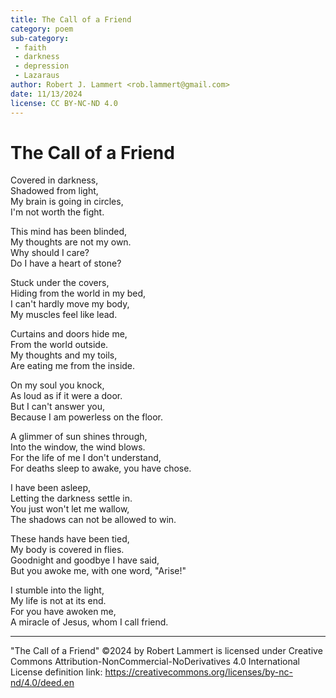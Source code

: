 ```yaml
---
title: The Call of a Friend
category: poem
sub-category:
 - faith
 - darkness
 - depression
 - Lazaraus
author: Robert J. Lammert <rob.lammert@gmail.com>
date: 11/13/2024
license: CC BY-NC-ND 4.0
---
```


# The Call of a Friend

Covered in darkness,  
Shadowed from light,  
My brain is going in circles,  
I'm not worth the fight.  

This mind has been blinded,  
My thoughts are not my own.  
Why should I care?  
Do I have a heart of stone?  

Stuck under the covers,  
Hiding from the world in my bed,  
I can't hardly move my body,  
My muscles feel like lead.  

Curtains and doors hide me,  
From the world outside.  
My thoughts and my toils,  
Are eating me from the inside.  

On my soul you knock,  
As loud as if it were a door.  
But I can't answer you,  
Because I am powerless on the floor.  

A glimmer of sun shines through,  
Into the window, the wind blows.  
For the life of me I don't understand,  
For deaths sleep to awake, you have chose.  

I have been asleep,  
Letting the darkness settle in.  
You just won't let me wallow,  
The shadows can not be allowed to win.  

These hands have been tied,  
My body is covered in flies.  
Goodnight and goodbye I have said,  
But you awoke me, with one word, "Arise!"  

I stumble into the light,  
My life is not at its end.  
For you have awoken me,  
A miracle of Jesus, whom I call friend.  

-----
"The Call of a Friend" ©2024 by Robert Lammert is licensed under
Creative Commons Attribution-NonCommercial-NoDerivatives 4.0 International
License definition link: https://creativecommons.org/licenses/by-nc-nd/4.0/deed.en
